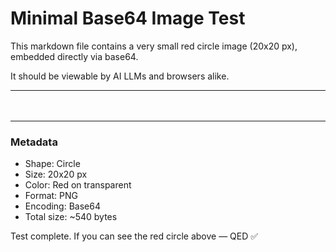 # Minimal Base64 Image Test

This markdown file contains a very small red circle image (20x20 px), embedded directly via base64.

It should be viewable by AI LLMs and browsers alike.

---

![Tiny Red Circle](data:image/png;base64,iVBORw0KGgoAAAANSUhEUgAAABQAAAAUCAYAAACNiR0NAAAAsUlEQVR42mNgGAWjgK2dgYXFBQn+H5iU/v//X1A6XMSV5/8OJeLHA4OL2L8jCAf/h8wkBIwpMgkYuD+EGSiABf+//v+fzEyMzHRzsDDwsbE5OL8jIJR1x6R3/z8hMjKwcDAwAL/BkYGBkYGBgf+PyD8/1+IAQIBpwH+cwMDw7uDczCCQkJeGBI2MuD///wPx/x4ZGBj+//9/XlpYgHh7+Y0APU2gCyUmHZZAAAAAElFTkSuQmCC)

---

### Metadata
- Shape: Circle
- Size: 20x20 px
- Color: Red on transparent
- Format: PNG
- Encoding: Base64
- Total size: ~540 bytes

Test complete. If you can see the red circle above — QED ✅
